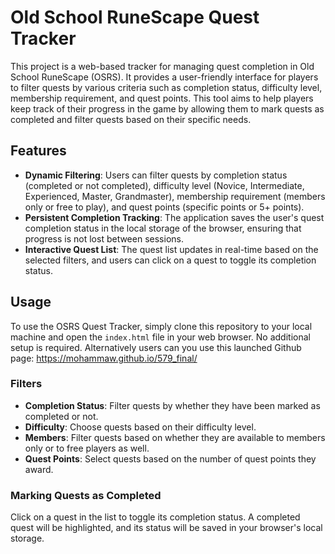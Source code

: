# Old School RuneScape Quest Tracker

This project is a web-based tracker for managing quest completion in Old School RuneScape (OSRS). It provides a user-friendly interface for players to filter quests by various criteria such as completion status, difficulty level, membership requirement, and quest points. This tool aims to help players keep track of their progress in the game by allowing them to mark quests as completed and filter quests based on their specific needs.

## Features

- **Dynamic Filtering**: Users can filter quests by completion status (completed or not completed), difficulty level (Novice, Intermediate, Experienced, Master, Grandmaster), membership requirement (members only or free to play), and quest points (specific points or 5+ points).
- **Persistent Completion Tracking**: The application saves the user's quest completion status in the local storage of the browser, ensuring that progress is not lost between sessions.
- **Interactive Quest List**: The quest list updates in real-time based on the selected filters, and users can click on a quest to toggle its completion status.

## Usage

To use the OSRS Quest Tracker, simply clone this repository to your local machine and open the `index.html` file in your web browser. No additional setup is required.
Alternatively users can you use this launched Github page: https://mohammaw.github.io/579_final/

### Filters

- **Completion Status**: Filter quests by whether they have been marked as completed or not.
- **Difficulty**: Choose quests based on their difficulty level.
- **Members**: Filter quests based on whether they are available to members only or to free players as well.
- **Quest Points**: Select quests based on the number of quest points they award.

### Marking Quests as Completed

Click on a quest in the list to toggle its completion status. A completed quest will be highlighted, and its status will be saved in your browser's local storage.
